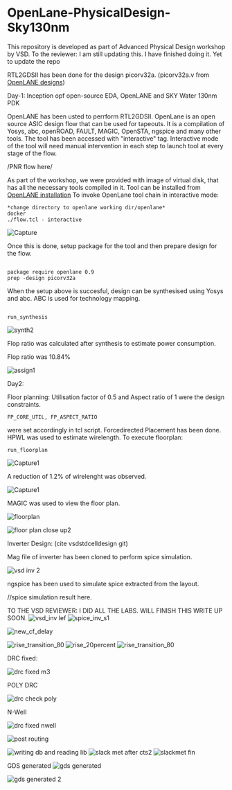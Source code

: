# OpenLane-PhysicalDesign-Sky130nm
This repository is developed as part of Advanced Physical Design workshop by VSD.
To the reviewer: I am still updating this. I have finished doing it. Yet to update the repo

RTL2GDSII has been done for the design picorv32a. (picorv32a.v from [OpenLANE designs](https://github.com/The-OpenROAD-Project/OpenLane/tree/master/designs/picorv32a/src))

Day-1: Inception opf open-source EDA, OpenLANE and SKY Water 130nm PDK

OpenLANE has been usted to perrform RTL2GDSII. OpenLane is an open source ASIC design flow that can be used for tapeouts. It is a compilation of Yosys, abc, openROAD, FAULT, MAGIC, OpenSTA, ngspice and many other tools.
The tool has been accessed with "interactive" tag. Interactive mode of the tool will need manual intervention in each step to launch tool at every stage of the flow. 

/PNR flow here/

As part of the workshop, we were provided with image of virtual disk, that has all the necessary tools compiled in it. Tool can be installed from [OpenLANE installation](https://github.com/The-OpenROAD-Project/OpenLane)
To invoke OpenLane tool chain in interactive mode: 
```
*change directory to openlane working dir/openlane*
docker
./flow.tcl - interactive
```
![Capture](https://github.com/avinash1612/OpenLane-PhysicalDesign-Sky130nm/assets/56393465/d385c6f6-24a4-4f1b-b162-4e980671cf39)

Once this is done, setup package for the tool and then prepare design for the flow. 
````

package require openlane 0.9
prep -design picorv32a
````

When the setup above is succesful, design can be synthesised using Yosys and abc. ABC is used for technology mapping.
````

run_synthesis
````

![synth2](https://github.com/avinash1612/OpenLane-PhysicalDesign-Sky130nm/assets/56393465/14ac00df-eb27-45f3-b4d4-60c18e47fc22)


Flop ratio was calculated after synthesis to estimate power consumption. 

Flop ratio was 10.84%

![assign1](https://github.com/avinash1612/OpenLane-PhysicalDesign-Sky130nm/assets/56393465/afd5387d-4c06-40c5-afb5-807a071cb3bf)

Day2: 

Floor planning:
Utilisation factor of 0.5 and Aspect ratio of 1 were the design constraints.
```
FP_CORE_UTIL, FP_ASPECT_RATIO
```
were set accordingly in tcl script.
Forcedirected Placement has been done. HPWL was used to estimate wirelength.
To execute floorplan:
```
run_floorplan
```
![Capture1](https://github.com/avinash1612/OpenLane-PhysicalDesign-Sky130nm/assets/56393465/8c29b181-3365-4a70-a67a-e4edbade20c4)

A reduction of 1.2% of wirelenght was observed.

![Capture1](https://github.com/avinash1612/OpenLane-PhysicalDesign-Sky130nm/assets/56393465/a16aff16-130d-4641-812b-5cf48a23c2b4)

MAGIC was used to view the floor plan.

![floorplan](https://github.com/avinash1612/OpenLane-PhysicalDesign-Sky130nm/assets/56393465/d527b866-0578-4092-8666-d413f8e76654)

![floor plan close up2](https://github.com/avinash1612/OpenLane-PhysicalDesign-Sky130nm/assets/56393465/a26ef6e4-3fb3-41ce-b110-d46ec840e74b)

Inverter Design: (cite vsdstdcelldesign git)

Mag file of inverter has been cloned to perform spice simulation. 

![vsd inv 2](https://github.com/avinash1612/OpenLane-PhysicalDesign-Sky130nm/assets/56393465/c435c317-9194-40b9-bae5-64e38f901c28)

ngspice has been used to simulate spice extracted from the layout. 

//spice simulation result here.

TO THE VSD REVIEWER: I DID ALL THE LABS. WILL FINISH THIS WRITE UP SOON.
![vsd_inv lef](https://github.com/avinash1612/OpenLane-PhysicalDesign-Sky130nm/assets/56393465/3f882f6f-2f52-438d-92d9-7590df2fa854)
![spice_inv_s1](https://github.com/avinash1612/OpenLane-PhysicalDesign-Sky130nm/assets/56393465/7d6db82c-548b-4db2-9ccb-6b530df5adba)

![new_cf_delay](https://github.com/avinash1612/OpenLane-PhysicalDesign-Sky130nm/assets/56393465/c45ee8f8-62c7-4116-b721-1759cdf94718)

![rise_transition_80](https://github.com/avinash1612/OpenLane-PhysicalDesign-Sky130nm/assets/56393465/90dad95a-afb3-4e6a-8581-7df0b8ec9ba4)
![rise_20percent](https://github.com/avinash1612/OpenLane-PhysicalDesign-Sky130nm/assets/56393465/13919d41-582e-4249-bbf3-4c0376492a27)
![rise_transition_80](https://github.com/avinash1612/OpenLane-PhysicalDesign-Sky130nm/assets/56393465/2b6b7b94-ef62-4436-8d53-f605e0f87ad2)

DRC fixed:

![drc fixed m3](https://github.com/avinash1612/OpenLane-PhysicalDesign-Sky130nm/assets/56393465/37889393-8253-434e-abbb-a0abbab0f032)


POLY DRC


![drc check poly](https://github.com/avinash1612/OpenLane-PhysicalDesign-Sky130nm/assets/56393465/52d66496-302d-43ca-b914-a29a7583ef56)


N-Well


![drc fixed nwell](https://github.com/avinash1612/OpenLane-PhysicalDesign-Sky130nm/assets/56393465/a3e9914d-624f-4c1c-b7ff-5593cf714fe5)


![post routing](https://github.com/avinash1612/OpenLane-PhysicalDesign-Sky130nm/assets/56393465/164b6481-2175-4720-a952-120a710c9c3a)

![writing db and reading lib](https://github.com/avinash1612/OpenLane-PhysicalDesign-Sky130nm/assets/56393465/7804650b-7c09-4861-8f4a-212d34b3397a)
![slack met after cts2](https://github.com/avinash1612/OpenLane-PhysicalDesign-Sky130nm/assets/56393465/8e7b8703-e628-4acb-a657-e0e443cca33a)
![slackmet fin](https://github.com/avinash1612/OpenLane-PhysicalDesign-Sky130nm/assets/56393465/df943936-88e5-4cfe-ad62-d2b316a21858)


GDS generated
![gds generated](https://github.com/avinash1612/OpenLane-PhysicalDesign-Sky130nm/assets/56393465/a9569b6e-daf7-40d8-b006-3c8001934069)


![gds generated 2](https://github.com/avinash1612/OpenLane-PhysicalDesign-Sky130nm/assets/56393465/ea542e65-b9fb-4e12-ab97-1ead85d20ede)





